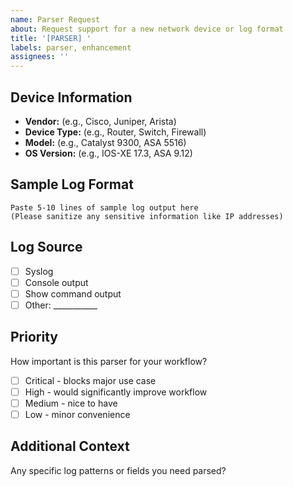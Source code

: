 ```yaml
---
name: Parser Request
about: Request support for a new network device or log format
title: '[PARSER] '
labels: parser, enhancement
assignees: ''
---
```


## Device Information
- **Vendor:** (e.g., Cisco, Juniper, Arista)
- **Device Type:** (e.g., Router, Switch, Firewall)
- **Model:** (e.g., Catalyst 9300, ASA 5516)
- **OS Version:** (e.g., IOS-XE 17.3, ASA 9.12)

## Sample Log Format
```
Paste 5-10 lines of sample log output here
(Please sanitize any sensitive information like IP addresses)
```

## Log Source
- [ ] Syslog
- [ ] Console output
- [ ] Show command output
- [ ] Other: ___________

## Priority
How important is this parser for your workflow?
- [ ] Critical - blocks major use case
- [ ] High - would significantly improve workflow
- [ ] Medium - nice to have
- [ ] Low - minor convenience

## Additional Context
Any specific log patterns or fields you need parsed?
